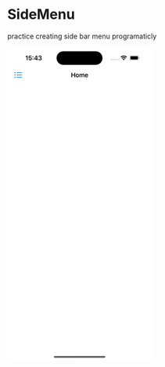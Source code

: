 # SideMenu
practice creating side bar menu programaticly

![](https://github.com/oceaniswater/SideMenu/blob/main/SideMenu/screen.gif)
